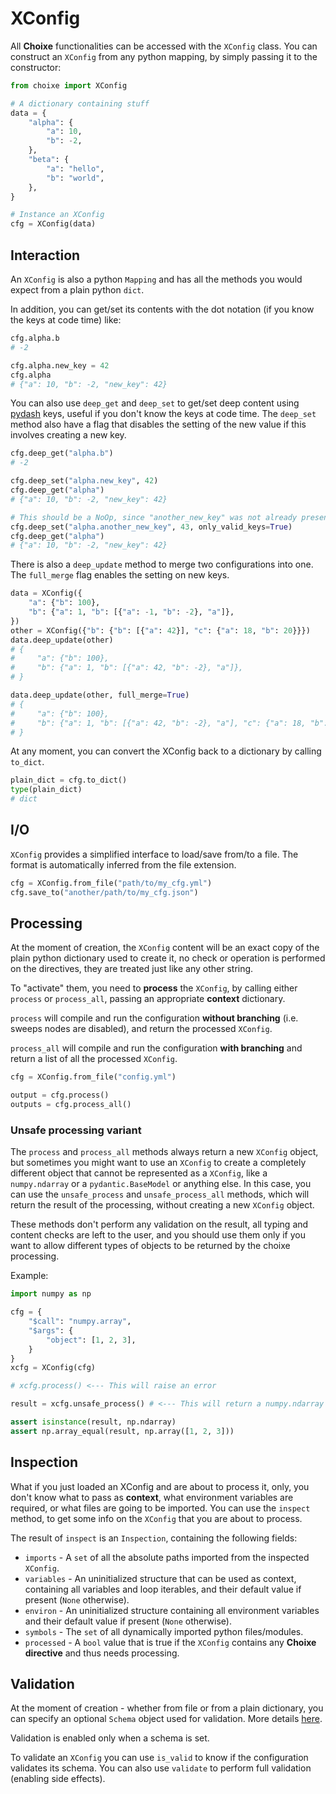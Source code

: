 # XConfig

All **Choixe** functionalities can be accessed with the `XConfig` class. You can construct an `XConfig` from any python mapping, by simply passing it to the constructor:

```python
from choixe import XConfig

# A dictionary containing stuff
data = {
    "alpha": {
        "a": 10,
        "b": -2,
    },
    "beta": {
        "a": "hello",
        "b": "world",
    },
}

# Instance an XConfig
cfg = XConfig(data)
```

## Interaction

An `XConfig` is also a python `Mapping` and has all the methods you would expect from a plain python `dict`.

In addition, you can get/set its contents with the dot notation (if you know the keys at code time) like:

```python
cfg.alpha.b
# -2

cfg.alpha.new_key = 42
cfg.alpha
# {"a": 10, "b": -2, "new_key": 42}
```

You can also use `deep_get` and `deep_set` to get/set deep content using [pydash](https://pydash.readthedocs.io/en/latest/deeppath.html) keys, useful if you don't know the keys at code time. The `deep_set` method also have a flag that disables the setting of the new value if this involves creating a new key.

```python
cfg.deep_get("alpha.b")
# -2

cfg.deep_set("alpha.new_key", 42)
cfg.deep_get("alpha")
# {"a": 10, "b": -2, "new_key": 42}

# This should be a NoOp, since "another_new_key" was not already present.
cfg.deep_set("alpha.another_new_key", 43, only_valid_keys=True)
cfg.deep_get("alpha")
# {"a": 10, "b": -2, "new_key": 42}
```

There is also a `deep_update` method to merge two configurations into one. The `full_merge` flag enables the setting on new keys.

```python
data = XConfig({
    "a": {"b": 100},
    "b": {"a": 1, "b": [{"a": -1, "b": -2}, "a"]},
})
other = XConfig({"b": {"b": [{"a": 42}], "c": {"a": 18, "b": 20}}})
data.deep_update(other)
# {
#     "a": {"b": 100},
#     "b": {"a": 1, "b": [{"a": 42, "b": -2}, "a"]},
# }

data.deep_update(other, full_merge=True)
# {
#     "a": {"b": 100},
#     "b": {"a": 1, "b": [{"a": 42, "b": -2}, "a"], "c": {"a": 18, "b": 20}}
# }
```

At any moment, you can convert the XConfig back to a dictionary by calling `to_dict`.

```python
plain_dict = cfg.to_dict()
type(plain_dict)
# dict
```

## I/O

`XConfig` provides a simplified interface to load/save from/to a file. The format is automatically inferred from the file extension.

```python
cfg = XConfig.from_file("path/to/my_cfg.yml")
cfg.save_to("another/path/to/my_cfg.json")
```


## Processing
At the moment of creation, the `XConfig` content will be an exact copy of the plain python dictionary used to create it, no check or operation is performed on the directives, they are treated just like any other string.

To "activate" them, you need to **process** the `XConfig`, by calling either `process` or `process_all`, passing an appropriate **context** dictionary.

`process` will compile and run the configuration **without branching** (i.e. sweeps nodes are disabled), and return the processed `XConfig`.

`process_all` will compile and run the configuration **with branching** and return a list of all the processed `XConfig`.

```python
cfg = XConfig.from_file("config.yml")

output = cfg.process()
outputs = cfg.process_all()
```

### Unsafe processing variant

The `process` and `process_all` methods always return a new `XConfig` object, but sometimes you might want to use an `XConfig` to create a completely different object that cannot be represented as a `XConfig`, like a `numpy.ndarray` or a `pydantic.BaseModel` or anything else. In this case, you can use the `unsafe_process` and `unsafe_process_all` methods, which will return the result of the processing, without creating a new `XConfig` object. 

These methods don't perform any validation on the result, all typing and content checks are left to the user, and you should use them only if you want to allow different types of objects to be returned by the choixe processing.

Example:

```python
import numpy as np

cfg = {
    "$call": "numpy.array",
    "$args": {
        "object": [1, 2, 3],
    }
}
xcfg = XConfig(cfg)

# xcfg.process() <--- This will raise an error

result = xcfg.unsafe_process() # <--- This will return a numpy.ndarray

assert isinstance(result, np.ndarray)
assert np.array_equal(result, np.array([1, 2, 3]))
```

## Inspection
What if you just loaded an XConfig and are about to process it, only, you don't know what to pass as **context**, what environment variables are required, or what files are going to be imported. You can use the `inspect` method, to get some info on the `XConfig` that you are about to process.

The result of `inspect` is an `Inspection`, containing the following fields:
- `imports` - A `set` of all the absolute paths imported from the inspected `XConfig`.
- `variables` - An uninitialized structure that can be used as context, containing all variables and loop iterables, and their default value if present (`None` otherwise).
- `environ` - An uninitialized structure containing all environment variables and their default value if present (`None` otherwise).
- `symbols` - The `set` of all dynamically imported python files/modules.
- `processed` - A `bool` value that is true if the `XConfig` contains any **Choixe directive** and thus needs processing.

## Validation

At the moment of creation - whether from file or from a plain dictionary, you can specify an optional `Schema` object used for validation. More details [here](https://github.com/keleshev/schema).

Validation is enabled only when a schema is set.

To validate an `XConfig` you can use `is_valid` to know if the configuration validates its schema. You can also use `validate` to perform full validation (enabling side effects).
